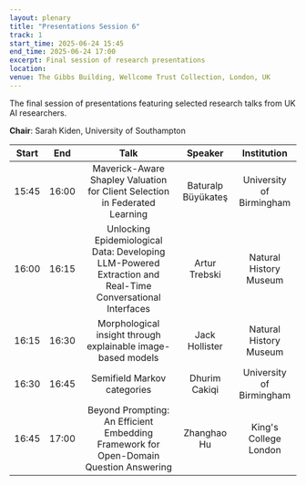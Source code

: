 ```yaml
---
layout: plenary
title: "Presentations Session 6"
track: 1
start_time: 2025-06-24 15:45
end_time: 2025-06-24 17:00
excerpt: Final session of research presentations
location:
venue: The Gibbs Building, Wellcome Trust Collection, London, UK
---
```


The final session of presentations featuring selected research talks from UK AI researchers.

**Chair**: Sarah Kiden, University of Southampton

| Start   | End    | Talk                                                                                                                        | Speaker                |  Institution              |
|  :----: | :----: |   :----:                                                                                                                    |   :----:               |   :----:                  | 
| 15:45   | 16:00  | Maverick-Aware Shapley Valuation for Client Selection in Federated Learning                                                  | Baturalp Büyükateş     | University of Birmingham  |
| 16:00   | 16:15  | Unlocking Epidemiological Data: Developing LLM-Powered Extraction and Real-Time Conversational Interfaces                    | Artur Trebski          | Natural History Museum    |
| 16:15   | 16:30  | Morphological insight through explainable image-based models                                                                 | Jack Hollister         | Natural History Museum    |
| 16:30   | 16:45  | Semifield Markov categories                                                                                                | Dhurim Cakiqi          | University of Birmingham  |
| 16:45   | 17:00  | Beyond Prompting: An Efficient Embedding Framework for Open-Domain Question Answering                                        | Zhanghao Hu            | King's College London     | 
